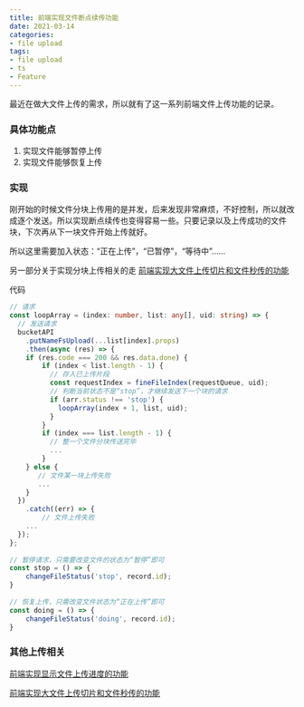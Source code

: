 ```yaml
---
title: 前端实现文件断点续传功能
date: 2021-03-14
categories:
- file upload
tags:
- file upload
- ts
- Feature
---
```




最近在做大文件上传的需求，所以就有了这一系列前端文件上传功能的记录。



### 具体功能点

1. 实现文件能够暂停上传
2. 实现文件能够恢复上传



### 实现

刚开始的时候文件分块上传用的是并发，后来发现非常麻烦，不好控制，所以就改成逐个发送。所以实现断点续传也变得容易一些。只要记录以及上传成功的文件块，下次再从下一块文件开始上传就好。

所以这里需要加入状态：“正在上传”，“已暂停”，“等待中”......

另一部分关于实现分块上传相关的走 [前端实现大文件上传切片和文件秒传的功能](https://xudany.github.io/file%20upload/2021/03/12/%E5%89%8D%E7%AB%AF%E5%AE%9E%E7%8E%B0%E5%A4%A7%E6%96%87%E4%BB%B6%E4%B8%8A%E4%BC%A0%E5%88%87%E7%89%87%E5%92%8C%E6%96%87%E4%BB%B6%E7%A7%92%E4%BC%A0%E7%9A%84%E5%8A%9F%E8%83%BD/)

代码

```ts
// 请求
const loopArray = (index: number, list: any[], uid: string) => {
  // 发送请求
  bucketAPI
    .putNameFsUpload(...list[index].props)
    .then(async (res) => {
    if (res.code === 200 && res.data.done) {
        if (index < list.length - 1) {
          // 存入已上传片段
          const requestIndex = fineFileIndex(requestQueue, uid);
          // 判断当前状态不是“stop”，才继续发送下一个块的请求
          if (arr.status !== 'stop') {
          	loopArray(index + 1, list, uid);
          }
        }
        if (index === list.length - 1) {
          // 整一个文件分块传送完毕
          ...
        }
    } else {
       // 文件某一块上传失败
       ...
    }
  })
    .catch((err) => {
   		// 文件上传失败
    ...
  });
};
           
// 暂停请求，只需要改变文件的状态为“暂停”即可
const stop = () => {
	changeFileStatus('stop', record.id);
}
    
// 恢复上传，只需改变文件状态为“正在上传”即可
const doing = () => {
	changeFileStatus('doing', record.id);
}
```





### 其他上传相关

[前端实现显示文件上传进度的功能](https://xudany.github.io/file%20upload/2021/03/13/%E5%89%8D%E7%AB%AF%E5%AE%9E%E7%8E%B0%E6%98%BE%E7%A4%BA%E6%96%87%E4%BB%B6%E4%B8%8A%E4%BC%A0%E8%BF%9B%E5%BA%A6%E5%92%8C%E5%A4%A7%E6%96%87%E4%BB%B6%E5%BF%AB%E4%BC%A0%E5%8A%9F%E8%83%BD/)

[前端实现大文件上传切片和文件秒传的功能](https://xudany.github.io/file%20upload/2021/03/12/%E5%89%8D%E7%AB%AF%E5%AE%9E%E7%8E%B0%E5%A4%A7%E6%96%87%E4%BB%B6%E4%B8%8A%E4%BC%A0%E5%88%87%E7%89%87%E5%92%8C%E6%96%87%E4%BB%B6%E7%A7%92%E4%BC%A0%E7%9A%84%E5%8A%9F%E8%83%BD/)


